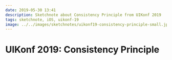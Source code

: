 ```yaml
---
date: 2019-05-30 13:41
description: Sketchnote about Consistency Principle from UIKonf 2019
tags: sketchnote, iOS, uikonf-19
image: ../../images/sketchnotes/uikonf19-consistency-principle-small.jpg
---
```


# UIKonf 2019: Consistency Principle
